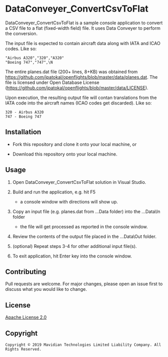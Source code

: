 # DataConveyer_ConvertCsvToFlat

DataConveyer_ConvertCsvToFlat is a sample console application to convert a CSV file to a flat (fixed-width field) file.
It uses Data Conveyer to perform the conversion.

The input file is expected to contain aircraft data along with IATA and ICAO codes. Like so:

```
"Airbus A320","320","A320"
"Boeing 747","747",\N
```

The entire planes.dat file (200+ lines, 8+KB) was obtained from https://github.com/jpatokal/openflights/blob/master/data/planes.dat.
The file is licensed under Open Database License (https://github.com/jpatokal/openflights/blob/master/data/LICENSE).

Upon execution, the resulting output file will contan translations from the IATA code into the aircraft names (ICAO codes get discarded).
Like so:

```
320 - Airbus A320
747 - Boeing 747
```

## Installation

* Fork this repository and clone it onto your local machine, or

* Download this repository onto your local machine.

## Usage

1. Open DataConveyer_ConvertCsvToFlat solution in Visual Studio.

2. Build and run the application, e.g. hit F5

    - a console window with directions will show up.

3. Copy an input file (e.g. planes.dat from  ...Data folder) into the ...Data\In folder

    - the file will get processed as reported in the console window.

4. Review the contents of the output file placed in the ...Data\Out folder.

5. (optional) Repeat steps 3-4 for other additional input file(s).

6. To exit application, hit Enter key into the console window.

## Contributing

Pull requests are welcome. For major changes, please open an issue first to discuss what you would like to change.

## License

[Apache License 2.0](https://choosealicense.com/licenses/apache-2.0/)

## Copyright

```
Copyright © 2019 Mavidian Technologies Limited Liability Company. All Rights Reserved.
```
